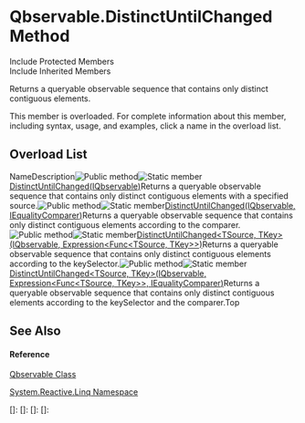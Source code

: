 # Qbservable.DistinctUntilChanged Method

Include Protected Members  
Include Inherited Members

Returns a queryable observable sequence that contains only distinct contiguous elements.

This member is overloaded. For complete information about this member, including syntax, usage, and examples, click a name in the overload list.

## Overload List

NameDescription![Public method](images\Hh303103.pubmethod(en-us,VS.103).gif "Public method")![Static member](images\Hh244319.static(en-us,VS.103).gif "Static member")[DistinctUntilChanged<TSource>(IQbservable<TSource>)](https://msdn.microsoft.com/en-us/library/m:system.reactive.linq.qbservable.distinctuntilchanged%60%601(system.reactive.linq.iqbservable%7b%60%600%7d)(v=VS.103))Returns a queryable observable sequence that contains only distinct contiguous elements with a specified source.![Public method](images\Hh303103.pubmethod(en-us,VS.103).gif "Public method")![Static member](images\Hh244319.static(en-us,VS.103).gif "Static member")[DistinctUntilChanged<TSource>(IQbservable<TSource>, IEqualityComparer<TSource>)](https://msdn.microsoft.com/en-us/library/m:system.reactive.linq.qbservable.distinctuntilchanged%60%601(system.reactive.linq.iqbservable%7b%60%600%7d%2csystem.collections.generic.iequalitycomparer%7b%60%600%7d)(v=VS.103))Returns a queryable observable sequence that contains only distinct contiguous elements according to the comparer.![Public method](images\Hh303103.pubmethod(en-us,VS.103).gif "Public method")![Static member](images\Hh244319.static(en-us,VS.103).gif "Static member")[DistinctUntilChanged<TSource, TKey>(IQbservable<TSource>, Expression<Func<TSource, TKey>>)](https://msdn.microsoft.com/en-us/library/m:system.reactive.linq.qbservable.distinctuntilchanged%60%602(system.reactive.linq.iqbservable%7b%60%600%7d%2csystem.linq.expressions.expression%7bsystem.func%7b%60%600%2c%60%601%7d%7d)(v=VS.103))Returns a queryable observable sequence that contains only distinct contiguous elements according to the keySelector.![Public method](images\Hh303103.pubmethod(en-us,VS.103).gif "Public method")![Static member](images\Hh244319.static(en-us,VS.103).gif "Static member")[DistinctUntilChanged<TSource, TKey>(IQbservable<TSource>, Expression<Func<TSource, TKey>>, IEqualityComparer<TKey>)](https://msdn.microsoft.com/en-us/library/m:system.reactive.linq.qbservable.distinctuntilchanged%60%602(system.reactive.linq.iqbservable%7b%60%600%7d%2csystem.linq.expressions.expression%7bsystem.func%7b%60%600%2c%60%601%7d%7d%2csystem.collections.generic.iequalitycomparer%7b%60%601%7d)(v=VS.103))Returns a queryable observable sequence that contains only distinct contiguous elements according to the keySelector and the comparer.Top

## See Also

#### Reference

[Qbservable Class](Qbservable\Qbservable.md)

[System.Reactive.Linq Namespace](System.Reactive.Linq\System.Reactive.Linq.md)

[]: 
[]: 
[]: 
[]: 